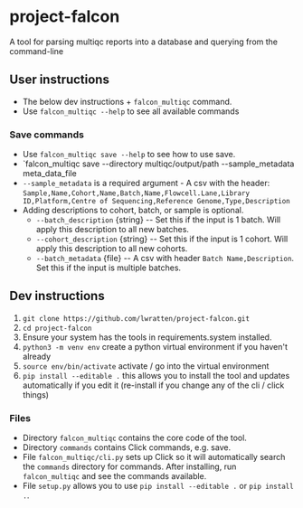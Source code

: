 # project-falcon
A tool for parsing multiqc reports into a database and querying from the command-line

## User instructions
- The below dev instructions + `falcon_multiqc` command.
- Use `falcon_multiqc --help` to see all available commands
### Save commands
- Use `falcon_multiqc save --help` to see how to use save.
- `falcon_multiqc save --directory multiqc/output/path --sample_metadata meta_data_file
- `--sample_metadata` is a required argument - A csv with the header: `Sample,Name,Cohort,Name,Batch,Name,Flowcell.Lane,Library ID,Platform,Centre of Sequencing,Reference Genome,Type,Description`
- Adding descriptions to cohort, batch, or sample is optional.
  - `--batch_description` {string} -- Set this if the input is 1 batch. Will apply this description to all new batches.
  - `--cohort_description` {string} -- Set this if the input is 1 cohort. Will apply this description to all new cohorts.
  - `--batch_metadata` {file} -- A csv with header `Batch Name,Description`. Set this if the input is multiple batches.


## Dev instructions
1. `git clone https://github.com/lwratten/project-falcon.git`
2. `cd project-falcon`
3.  Ensure your system has the tools in requirements.system installed.
4. `python3 -m venv env` create a python virtual environment if you haven't already
5. `source env/bin/activate`  activate / go into the virtual environment
6. `pip install --editable .` this allows you to install the tool and updates automatically if you edit it (re-install if you change any of the cli / click things)


### Files
* Directory `falcon_multiqc` contains the core code of the tool.
* Directory `commands` contains Click commands, e.g. save. 
* File `falcon_multiqc/cli.py` sets up Click so it will automatically search the `commands` directory for commands. After installing, run `falcon_multiqc` and see the commands available.
* File `setup.py` allows you to use `pip install --editable .` or `pip install .`.


